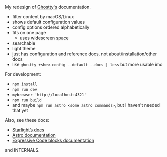 My redesign of [Ghostty's](https://ghostty.org/) documentation.

- filter content by macOS/Linux
- shows default configuration values
- config options ordered alphabetically
- fits on one page
  - uses widescreen space
- searchable
- light theme
- just has configuration and reference docs, not about/installation/other docs
- like `ghostty +show-config --default --docs | less` but more usable imo

For development:

- `npm install`
- `npm run dev`
- `mybrowser 'http://localhost:4321'`
- `npm run build`
- and maybe `npm run astro <some astro commands>`, but I haven't needed that yet

Also, see these docs:

- [Starlight’s docs](https://starlight.astro.build/)
- [Astro documentation](https://docs.astro.build)
- [Expressive Code blocks documentation](https://expressive-code.com/)

and INTERNALS.
